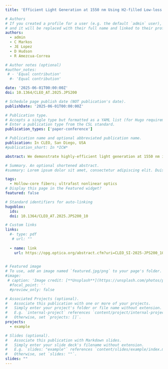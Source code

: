 ```yaml
---
title: 'Efficient Light Generation at 1550 nm Using H2-filled Low-loss Hollow-core Fiber'

# Authors
# If you created a profile for a user (e.g. the default `admin` user), write the username (folder name) here
# and it will be replaced with their full name and linked to their profile.
authors:
  - admin
  - C Markos
  - JE Lopez
  - D Hudson
  - R Amezcua-Correa

# Author notes (optional)
#author_notes:
 # - 'Equal contribution'
  #- 'Equal contribution'

date: '2025-06-01T00:00:00Z'
doi: 10.1364/CLEO_AT.2025.JPS200

# Schedule page publish date (NOT publication's date).
publishDate: '2025-06-01T00:00:00Z'

# Publication type.
# Accepts a single type but formatted as a YAML list (for Hugo requirements).
# Enter a publication type from the CSL standard.
publication_types: ['paper-conference']

# Publication name and optional abbreviated publication name.
publication: In CLEO, San Diego, USA 
#publication_short: In *ICW*

abstract: We demonstrate highly-efficient light generation at 1550 nm in a H2-filled, octave-spanning, and low-loss hollow-core anti-resonant fiber by pumping at 1030 nm. The efficient light generation is due to the emission of strong Raman-soliton.

# Summary. An optional shortened abstract.
#summary: Lorem ipsum dolor sit amet, consectetur adipiscing elit. Duis posuere tellus ac convallis placerat. Proin tincidunt magna sed ex sollicitudin condimentum.

tags:
  - Hollow-core fibers; ultrafast nonlinear optics
# Display this page in the Featured widget?
featured: false

# Standard identifiers for auto-linking
hugoblox:
  ids:
  doi: 10.1364/CLEO_AT.2025.JPS200_10

# Custom links
links:
  #- type: pdf
   # url: ""
 
  - name: link
    url: https://opg.optica.org/abstract.cfm?uri=CLEO_SI-2025-JPS200_10
 

# Featured image
# To use, add an image named `featured.jpg/png` to your page's folder.
#image:
 # caption: 'Image credit: [**Unsplash**](https://unsplash.com/photos/pLCdAaMFLTE)'
  #focal_point: ''
  #preview_only: false

# Associated Projects (optional).
#   Associate this publication with one or more of your projects.
#   Simply enter your project's folder or file name without extension.
#   E.g. `internal-project` references `content/project/internal-project/index.md`.
#   Otherwise, set `projects: []`.
projects:
  - example

# Slides (optional).
#   Associate this publication with Markdown slides.
#   Simply enter your slide deck's filename without extension.
#   E.g. `slides: "example"` references `content/slides/example/index.md`.
#   Otherwise, set `slides: ""`.
slides: ""
---
```



